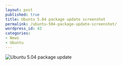 ```yaml
---
layout: post
published: true
title: Ubuntu 5.04 package update screenshot
permalink: /ubuntu-504-package-update-screenshot/
wordpress_id: 42
categories:
- News
- Ubuntu
---
```



<img src="http://lh3.ggpht.com/-6Di5pyilgoY/UVl8JDQle7I/AAAAAAAAFbw/ZEexJxFJIXM/ubuntu-5.04-package-update-.png" border="0" alt="Ubuntu 5.04 package update" />
